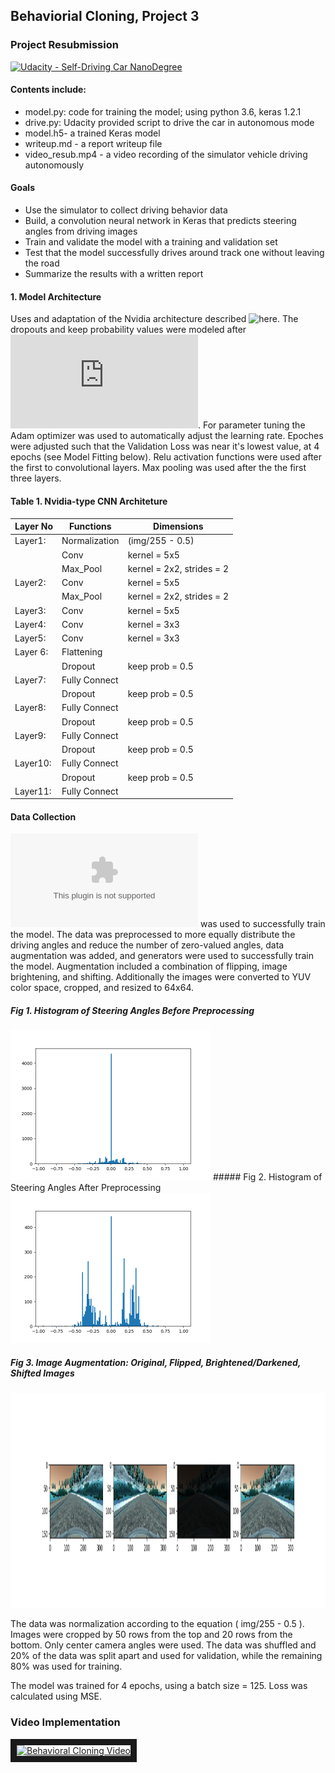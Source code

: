 ## Behaviorial Cloning, Project 3
### Project Resubmission

[![Udacity - Self-Driving Car NanoDegree](https://s3.amazonaws.com/udacity-sdc/github/shield-carnd.svg)](http://www.udacity.com/drive)

#### Contents include:

* model.py: code for training the model; using python 3.6, keras 1.2.1  
* drive.py: Udacity provided script to drive the car in autonomous mode
* model.h5- a trained Keras model
* writeup.md - a report writeup file
* video_resub.mp4 - a video recording of the simulator vehicle driving autonomously 

#### Goals 
* Use the simulator to collect driving behavior data
* Build, a convolution neural network in Keras that predicts steering angles from driving images
* Train and validate the model with a training and validation set
* Test that the model successfully drives around track one without leaving the road
* Summarize the results with a written report

#### 1. Model Architecture 

Uses and adaptation of the Nvidia architecture described ![here](https://devblogs.nvidia.com/deep-learning-self-driving-cars/). The dropouts and keep probability values were modeled after ![this architecture](https://github.com/bhumphrey0x20/Behavior-Cloning/edit/master/writeup.md). For parameter tuning the Adam optimizer was used to automatically adjust the learning rate. Epoches were adjusted such that the Validation Loss was near it's lowest value, at 4 epochs (see Model Fitting below). Relu activation functions were used after the first to convolutional layers. Max pooling was used after the the first three layers.


#### Table 1. Nvidia-type CNN Architeture

| Layer No  | Functions     |Dimensions                                   |
|-----------|---------------|---------------------------------------------|
|Layer1:    |Normalization  |(img/255 - 0.5)  |
|           |Conv           |kernel = 5x5|
|           |Max_Pool       |kernel = 2x2, strides = 2                  |
|Layer2:    |Conv           |kernel = 5x5|
|           |Max_Pool       |kernel = 2x2, strides = 2                  |
|Layer3:    |Conv           |kernel = 5x5|
|Layer4:    |Conv           |kernel = 3x3|
|Layer5:    |Conv           |kernel = 3x3|
|Layer 6:   |Flattening |                    |    
|           |Dropout  | keep prob = 0.5
|Layer7:    |Fully Connect  |
|           |Dropout  | keep prob = 0.5
|Layer8:    |Fully Connect  |
|           |Dropout  | keep prob = 0.5
|Layer9:    |Fully Connect  |
|           |Dropout  | keep prob = 0.5
|Layer10:    |Fully Connect  |
|           |Dropout  | keep prob = 0.5
|Layer11:    |Fully Connect  |




#### Data Collection 

![Udacity driving data](https://d17h27t6h515a5.cloudfront.net/topher/2016/December/584f6edd_data/data.zip) was used to successfully train the model. The data was preprocessed to more equally distribute the driving angles and reduce the number of zero-valued angles, data augmentation was added, and generators were used to successfully train the model. Augmentation included a combination of flipping, image brightening, and shifting. Additionally the images were converted to YUV color space, cropped, and resized to 64x64.


##### Fig 1. Histogram of Steering Angles Before Preprocessing
<img src="https://raw.githubusercontent.com/bhumphrey0x20/Behavior-Cloning/master/images/hist_data.png" height="240" width="320" />
##### Fig 2. Histogram of Steering Angles After Preprocessing
<img src="https://raw.githubusercontent.com/bhumphrey0x20/Behavior-Cloning/master/images/hist_preproc_data.png" height="240" width="320" />

##### Fig 3. Image Augmentation: Original, Flipped, Brightened/Darkened, Shifted Images
<img src="https://raw.githubusercontent.com/bhumphrey0x20/Behavior-Cloning/master/images/augmentation.png" height="344" width="1395" />


The data was normalization according to the equation ( img/255 - 0.5 ). Images were cropped by 50 rows from the top and 20 rows from the bottom. Only center camera angles were used. The data was shuffled and 20% of the data was split apart and used for validation, while the remaining 80% was used for training.


The model was trained for 4 epochs, using a batch size = 125. Loss was calculated using MSE.  

### Video Implementation 

<a href="https://youtu.be/zvdoz4i2Xrw" target="_blank"><img src="https://i9.ytimg.com/vi/zvdoz4i2Xrw/1.jpg?sqp=CJzUxNkF&rs=AOn4CLAXGuzDIqP3bDoc15pD-ocNd1B18w" alt="Behavioral Cloning Video" width="240" height="180" border="10" /></a>
